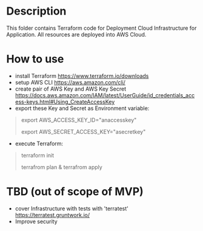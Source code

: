 
# Description

This folder contains Terraform code for Deployment Cloud Infrastructure for Application.
All resources are deployed into AWS Cloud.

# How to use

- install Terraform <https://www.terraform.io/downloads>
- setup AWS CLI <https://aws.amazon.com/cli/>
- create pair of AWS Key and AWS Key Secret <https://docs.aws.amazon.com/IAM/latest/UserGuide/id_credentials_access-keys.html#Using_CreateAccessKey>
- export these Key and Secret as Environment variable:

> export AWS_ACCESS_KEY_ID="anaccesskey"
>
> export AWS_SECRET_ACCESS_KEY="asecretkey"

- execute Terraform:

> terraform init
>
> terrafrom plan & terrafrom apply

# TBD (out of scope of MVP)

- cover Infrastructure with tests with 'terratest' <https://terratest.gruntwork.io/>
- Improve security
